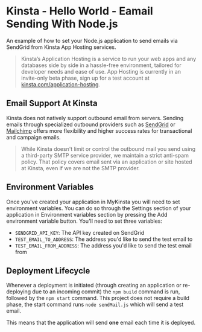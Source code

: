 # Kinsta - Hello World - Eamail Sending With Node.js
An example of how to set your Node.js application to send emails via SendGrid from Kinsta App Hosting services.

> Kinsta’s Application Hosting is a service to run your web apps and any databases side by side in a hassle-free environment, tailored for developer needs and ease of use. App Hosting is currently in an invite-only beta phase, sign up for a test account at [kinsta.com/application-hosting](https://kinsta.com/appplication-hosting).

## Email Support At Kinsta
Kinsta does not natively support outbound email from servers. Sending emails through specialized outbound providers such as [SendGrid](https://sendgrid.com/) or [Mailchimp](https://mailchimp.com/) offers more flexibility and higher success rates for transactional and campaign emails. 

> While Kinsta doesn't limit or control the outbound mail you send using a third-party SMTP service provider, we maintain a strict anti-spam policy. That policy covers email sent via an application or site hosted at Kinsta, even if we are not the SMTP provider. 

## Environment Variables
Once you've created your application in MyKinsta you will need to set environment variables. You can do so through the Settings section of your application in Environment variables section by pressing the Add environment variable button. You'll need to set three variables:

* `SENDGRID_API_KEY`: The API key created on SendGrid
* `TEST_EMAIL_TO_ADDRESS`: The address you'd like to send the test email to
* `TEST_EMAIL_FROM_ADDRESS`: The address you'd like to send the test email from

## Deployment Lifecycle
Whenever a deployment is initiated (through creating an application or re-deploying due to an incoming commit) the `npm build` command is run, followed by the `npm start` command. This project does not require a build phase, the start command runs `node sendMail.js` which will send a test email. 

This means that the application will send **one** email each time it is deployed. 